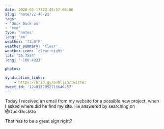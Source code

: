 ```yaml
---
date: 2020-03-17T22:48:57-06:00
slug: 'note/22-46-21'
tags:
- 'Duck Duck Go'
- 'seo'
type: 'notes'
lang: 'en'
weather: '73.8°F'
weather_summary: 'Clear'
weather-icon: 'clear-night'
lat: '25.7554'
long: '-100.4023'

photos:

syndication_links:
    - https://brid.gy/publish/twitter
tweet_id: '1240137992716640257'
---
```

Today I received an email from my website for a possible new project, when I asked where did he find my site. He answered by searching on @DuckDuckGo

That has to be a great sign right?

 